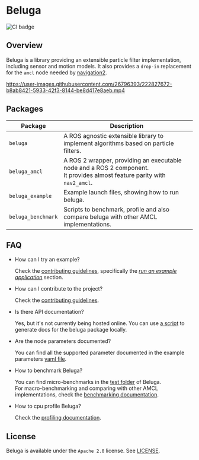 # Beluga

![CI badge](https://github.com/ekumenlabs/beluga/actions/workflows/ci_pipeline.yml/badge.svg?event=push)

## Overview

Beluga is a library providing an extensible particle filter implementation, including sensor and motion models.
It also provides a `drop-in` replacement for the `amcl` node needed by [navigation2](https://github.com/ros-planning/navigation2).

https://user-images.githubusercontent.com/26796393/222827672-b8ab8421-5933-42f3-8144-be8d417e8aeb.mp4

## Packages

| Package            | Description |
|--------------------| ------------|
| `beluga`           | A ROS agnostic extensible library to implement algorithms based on particle filters. |
| `beluga_amcl`      | A ROS 2 wrapper, providing an executable node and a ROS 2 component.<br> It provides almost feature parity with `nav2_amcl`. |
| `beluga_example`   | Example launch files, showing how to run beluga. |
| `beluga_benchmark` | Scripts to benchmark, profile and also compare beluga with other AMCL implementations. |

## FAQ

- How can I try an example?

  Check the [contributing guidelines](CONTRIBUTING.md), specifically the [_run an example application_](CONTRIBUTING.md#running_an_example) section.

- How can I contribute to the project?

  Check the [contributing guidelines](CONTRIBUTING.md).

- Is there API documentation?

  Yes, but it's not currently being hosted online.
  You can use [a script](beluga/docs/generate_docs.sh) to generate docs for the beluga package locally.

- Are the node parameters documented?

  You can find all the supported parameter documented in the example parameters [yaml file](beluga_example/config/params.yaml).

- How to benchmark Beluga?

  You can find micro-benchmarks in the [test folder](beluga/test/benchmark/) of Beluga.<br/>
  For macro-benchmarking and comparing with other AMCL implementations, check the [benchmarking documentation](beluga_benchmark/docs/BENCHMARKING.md).

- How to cpu profile Beluga?

  Check the [profiling documentation](beluga_benchmark/docs/PROFILING.md).

## License

Beluga is available under the `Apache 2.0` license.
See [LICENSE](LICENSE).
